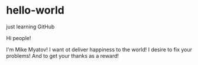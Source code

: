 # hello-world
just learning GitHub

Hi people!

I'm Mike Myatov! I want ot deliver happiness to the world!
I desire to fix your problems! And to get your thanks as a reward!
